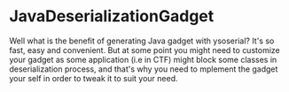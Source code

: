 # JavaDeserializationGadget
Well what is the benefit of generating Java gadget with ysoserial? It's so fast, easy and convenient. But at some point you might need to customize your gadget as some application (i.e in CTF) might block some classes in deserialization process, and that's why you need to mplement the gadget your self in order to tweak it to suit your need.
